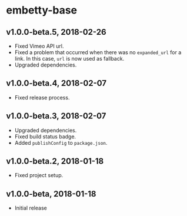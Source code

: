 # embetty-base

## v1.0.0-beta.5, 2018-02-26

- Fixed Vimeo API url.
- Fixed a problem that occurred when there was no `expanded_url` for a link. In this case, `url` is now used as fallback.
- Upgraded dependencies.

## v1.0.0-beta.4, 2018-02-07

- Fixed release process.

## v1.0.0-beta.3, 2018-02-07

- Upgraded dependencies.
- Fixed build status badge.
- Added `publishConfig` to `package.json`.

## v1.0.0-beta.2, 2018-01-18

- Fixed project setup.

## v1.0.0-beta, 2018-01-18

- Initial release
